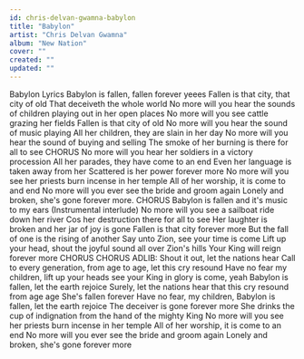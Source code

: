 ```yaml
---
id: chris-delvan-gwamna-babylon
title: "Babylon"
artist: "Chris Delvan Gwamna"
album: "New Nation"
cover: ""
created: ""
updated: ""
---
```


Babylon Lyrics
Babylon is fallen, fallen forever yeees
Fallen is that city, that city of old
That deceiveth the whole world
No more will you hear the sounds of children playing out in her open places
No more will you see cattle grazing her fields
Fallen is that city of old
No more will you hear the sound of music playing
All her children, they are slain in her day
No more will you hear the sound of buying and selling
The smoke of her burning is there for all to see
CHORUS
No more will you hear her soldiers in a victory procession
All her parades, they have come to an end
Even her language is taken away from her
Scattered is her power forever more
No more will you see her priests burn incense in her temple
All of her worship, it is come to and end
No more will you ever see the bride and groom again
Lonely and broken, she's gone forever more.
CHORUS
Babylon is fallen and it's music to my ears
(Instrumental interlude)
No more will you see a sailboat ride down her river
Cos her destruction there for all to see
Her laughter is broken and her jar of joy is gone
Fallen is that city forever more
But the fall of one is the rising of another
Say unto Zion, see your time is come
Lift up your head, shout the joyful sound all over Zion's hills
Your King will reign forever more
CHORUS
CHORUS ADLIB: Shout it out, let the nations hear
Call to every generation, from age to age, let this cry resound
Have no fear my children, lift up your heads see your King in glory is come, yeah
Babylon is fallen, let the earth rejoice
Surely, let the nations hear that this cry resound from age age
She's fallen forever
Have no fear, my children, Babylon is fallen, let the earth rejoice
The deceiver is gone forever more
She drinks the cup of indignation from the hand of the mighty King
No more will you see her priests burn incense in her temple
All of her worship, it is come to an end
No more will you ever see the bride and groom again
Lonely and broken, she's gone forever more